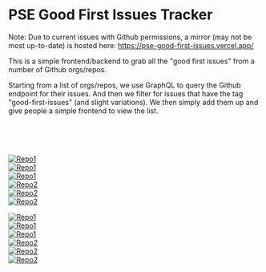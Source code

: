 # PSE Good First Issues Tracker

Note: Due to current issues with Github permissions, a mirror (may not be most up-to-date) is hosted here: https://pse-good-first-issues.vercel.app/

This is a simple frontend/backend to grab all the "good first issues" from a number of Github orgs/repos.

Starting from a list of orgs/repos, we use GraphQL to query the Github endpoint for their issues. And then we filter for issues that have the tag "good-first-issues" (and slight variations). We then simply add them up and give people a simple frontend to view the list.

<br/>
<br/>
<br/>

[![Repo1](https://pse-gfis.vercel.app/api/repo-preview?repoIndex=0#gh-dark-mode-only)](https://pse-gfis.vercel.app/#gh-dark-mode-only)  
[![Repo1](https://pse-gfis.vercel.app/api/issue-preview?repoIndex=0&issueIndex=0#gh-dark-mode-only)](https://pse-gfis.vercel.app/#gh-dark-mode-only)  
[![Repo1](https://pse-gfis.vercel.app/api/issue-preview?repoIndex=0&issueIndex=1#gh-dark-mode-only)](https://pse-gfis.vercel.app/#gh-dark-mode-only)  
[![Repo2](https://pse-gfis.vercel.app/api/repo-preview?repoIndex=1#gh-dark-mode-only)](https://pse-gfis.vercel.app/#gh-dark-mode-only)  
[![Repo2](https://pse-gfis.vercel.app/api/issue-preview?repoIndex=1&issueIndex=0#gh-dark-mode-only)](https://pse-gfis.vercel.app/#gh-dark-mode-only)  
[![Repo2](https://pse-gfis.vercel.app/api/issue-preview?repoIndex=1&issueIndex=1#gh-dark-mode-only)](https://pse-gfis.vercel.app/#gh-dark-mode-only)

[![Repo1](https://pse-gfis.vercel.app/api/repo-preview?lightMode=true&repoIndex=0#gh-light-mode-only)](https://pse-gfis.vercel.app/#gh-light-mode-only)  
[![Repo1](https://pse-gfis.vercel.app/api/issue-preview?lightMode=true&repoIndex=0&issueIndex=0#gh-light-mode-only)](https://pse-gfis.vercel.app/#gh-light-mode-only)  
[![Repo1](https://pse-gfis.vercel.app/api/issue-preview?lightMode=true&repoIndex=0&issueIndex=1#gh-light-mode-only)](https://pse-gfis.vercel.app/#gh-light-mode-only)  
[![Repo2](https://pse-gfis.vercel.app/api/repo-preview?lightMode=true&repoIndex=1#gh-light-mode-only)](https://pse-gfis.vercel.app/#gh-light-mode-only)  
[![Repo2](https://pse-gfis.vercel.app/api/issue-preview?lightMode=true&repoIndex=1&issueIndex=0#gh-light-mode-only)](https://pse-gfis.vercel.app/#gh-light-mode-only)  
[![Repo2](https://pse-gfis.vercel.app/api/issue-preview?lightMode=true&repoIndex=1&issueIndex=1#gh-light-mode-only)](https://pse-gfis.vercel.app/#gh-light-mode-only)

